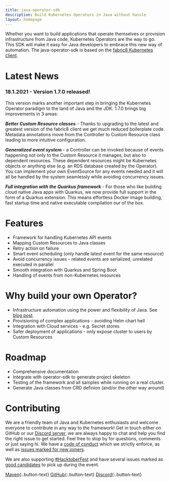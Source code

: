 ```yaml
---
title: java-operator-sdk
description: Build Kubernetes Operators in Java without hassle
layout: homepage
---
```


Whether you want to build applications that operate themselves or provision infrastructure from Java code, Kubernetes
Operators are the way to go. This SDK will make it easy for Java developers to embrace this new way of automation.
The java-operator-sdk is based on the [fabric8 Kubernetes client](https://github.com/fabric8io/kubernetes-client).

# Latest News

### 18.1.2021 - Version 1.7.0 released!

This version marks another important step in bringing the Kubernetes Operator paradigm to the land of Java and the JDK. 
1.7.0 brings big improvements in 3 areas:

***Better Custom Resource classes*** - Thanks to upgrading to the latest and greatest version of the fabric8 client we 
get much reduced boilerplate code. Metadata annotations move from the Controller to Custom Resource class leading to 
more intuitive configuration.

***Generalized event system*** - a Controller can be invoked because of events happening not only to the Custom Resource 
it manages, but also to dependent resources. These dependent resources might be Kubernetes objects or anything else 
(e.g. an RDS database created by the Operator). You can implement your own EventSource for any events needed and it 
will all be handled by the system seamlessly while avoiding concurrency issues.

***Full integration with the Quarkus framework*** - For those who like building cloud native Java apps with Quarkus, 
we now provide full support in the form of a Quarkus extension. This means effortless Docker image building, fast 
startup time and native executable compilation our of the box.

# Features
* Framework for handling Kubernetes API events
* Mapping Custom Resources to Java classes
* Retry action on failure
* Smart event scheduling (only handle latest event for the same resource)
* Avoid concurrency issues - related events are serialized, unrelated executed in parallel
* Smooth integration with Quarkus and Spring Boot
* Handling of events from non-Kubernetes resources

# Why build your own Operator?
* Infrastructure automation using the power and flexibility of Java. See [blog post](https://blog.container-solutions.com/cloud-native-java-infrastructure-automation-with-kubernetes-operators).
* Provisioning of complex applications - avoiding Helm chart hell
* Integration with Cloud services - e.g. Secret stores
* Safer deployment of applications - only expose cluster to users by Custom Resources

# Roadmap
* Comprehensive documentation
* Integrate with operator-sdk to generate project skeleton 
* Testing of the framework and all samples while running on a real cluster.
* Generate Java classes from CRD definion (and/or the other way around)


# Contributing
We are a friendly team of Java and Kubernetes enthusiasts and welcome everyone to contribute in any way to the framework!
Get in touch either on GitHub or our [Discord server](https://discord.gg/DacEhAy), we are always happy to chat and help
you find the right issue to get started. Feel free to stop by for questions, comments or just saying hi.
We have a [code of conduct](https://github.com/java-operator-sdk/java-operator-sdk/blob/master/CODE_OF_CONDUCT.md)
which we strictly enforce, as well as [issues marked for new joiners](https://github.com/java-operator-sdk/java-operator-sdk/issues?q=is%3Aissue+is%3Aopen+label%3A%22good+first+issue%22).

We are also supporting [#HacktoberFest](https://hacktoberfest.digitalocean.com/) and have several issues marked as [good
candidates](https://github.com/java-operator-sdk/java-operator-sdk/issues?q=is%3Aissue+is%3Aopen+label%3A%22hacktoberfest%22+) to pick up during the event. 

[Maven](https://mvnrepository.com/artifact/io.javaoperatorsdk/java-operator-sdk){:.button-text}
[GitHub](https://github.com/java-operator-sdk/java-operator-sdk){:.button-text}
[Discord](https://discord.gg/DacEhAy){:.button-text}
